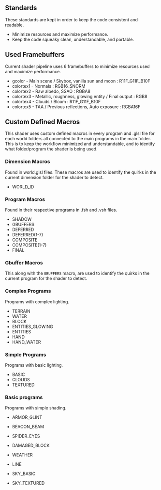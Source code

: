 ## Standards
   These standards are kept in order to keep the code consistent and readable.
* Minimize resources and maximize performance.
* Keep the code squeaky clean, understandable, and portable.

## Used Framebuffers
   Current shader pipeline uses 6 framebuffers to minimize resources used and maximize performance.
* gcolor - Main scene / Skybox, vanilla sun and moon : R11F_G11F_B10F
* colortex1 - Normals : RGB16_SNORM
* colortex2 - Raw albedo, SSAO : RGBA8
* colortex3 - Metallic, roughness, glowing entity / Final output : RGB8
* colortex4 - Clouds / Bloom : R11F_G11F_B10F
* colortex5 - TAA / Previous reflections, Auto exposure : RGBA16F

## Custom Defined Macros
   This shader uses custom defined macros in every program and .glsl file for each world folders all connected to the main programs in the main folder. This is to keep the workflow minimized and understandable, and to identify what folder/program the shader is being used.

### Dimension Macros
   Found in world.glsl files. These macros are used to identify the quirks in the current dimension folder for the shader to detect.
* WORLD_ID

### Program Macros
   Found in their respective programs in .fsh and .vsh files.
* SHADOW
* GBUFFERS
* DEFERRED
* DEFERRED(1-7)
* COMPOSITE
* COMPOSITE(1-7)
* FINAL

### Gbuffer Macros
   This along with the `GBUFFERS` macro, are used to identify the quirks in the current program for the shader to detect.

### Complex Programs
   Programs with complex lighting.
* TERRAIN
* WATER
* BLOCK
* ENTITIES_GLOWING
* ENTITIES
* HAND
* HAND_WATER

### Simple Programs
   Programs with basic lighting.
* BASIC
* CLOUDS
* TEXTURED

### Basic programs
   Programs with simple shading.
* ARMOR_GLINT
* BEACON_BEAM
* SPIDER_EYES
* DAMAGED_BLOCK
* WEATHER

* LINE
* SKY_BASIC
* SKY_TEXTURED
